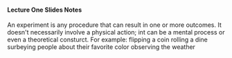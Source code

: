 #### Lecture One Slides Notes
<!-- ##### Difference between probability and statistics

Probability -->


An experiment is any procedure that can result in one or more outcomes. It doesn't necessarily involve a physical action; int can be a mental process or even a theoretical  consturct. 
For example:
flipping a coin 
rolling a dine
surbeying people about their favorite color
observing the weather
